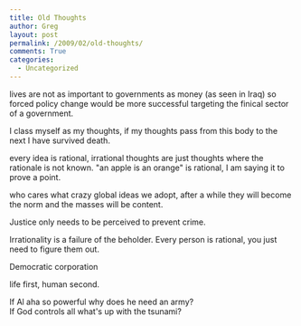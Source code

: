```yaml
---
title: Old Thoughts
author: Greg
layout: post
permalink: /2009/02/old-thoughts/
comments: True
categories:
  - Uncategorized
---
```

lives are not as important to governments as money (as seen in Iraq) so forced policy change would be more successful targeting the finical sector of a government.

I class myself as my thoughts, if my thoughts pass from this body to the next I have survived death.

every idea is rational, irrational thoughts are just thoughts where the rationale is not known. "an apple is an orange" is rational, I am saying it to prove a point.

who cares what crazy global ideas we adopt, after a while they will become the norm and the masses will be content.

Justice only needs to be perceived to prevent crime.

Irrationality is a failure of the beholder. Every person is rational, you just need to figure them out.

Democratic corporation

life first, human second.

If Al aha so powerful why does he need an army?  
If God controls all what's up with the tsunami?